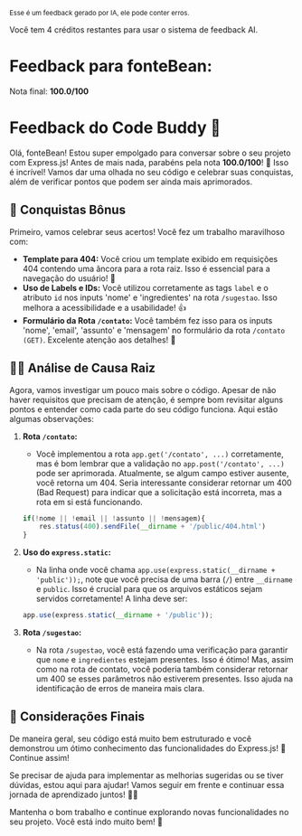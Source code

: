<sup>Esse é um feedback gerado por IA, ele pode conter erros.</sup>

Você tem 4 créditos restantes para usar o sistema de feedback AI.

# Feedback para fonteBean:

Nota final: **100.0/100**

# Feedback do Code Buddy 🚀

Olá, fonteBean! Estou super empolgado para conversar sobre o seu projeto com Express.js! Antes de mais nada, parabéns pela nota **100.0/100**! 🎉 Isso é incrível! Vamos dar uma olhada no seu código e celebrar suas conquistas, além de verificar pontos que podem ser ainda mais aprimorados.

## 🎉 Conquistas Bônus

Primeiro, vamos celebrar seus acertos! Você fez um trabalho maravilhoso com:

- **Template para 404:** Você criou um template exibido em requisições 404 contendo uma âncora para a rota raiz. Isso é essencial para a navegação do usuário! 👏
- **Uso de Labels e IDs:** Você utilizou corretamente as tags `label` e o atributo `id` nos inputs 'nome' e 'ingredientes' na rota `/sugestao`. Isso melhora a acessibilidade e a usabilidade! 👍
- **Formulário da Rota `/contato`:** Você também fez isso para os inputs 'nome', 'email', 'assunto' e 'mensagem' no formulário da rota `/contato (GET)`. Excelente atenção aos detalhes! 🌟

## 🕵️‍♂️ Análise de Causa Raiz

Agora, vamos investigar um pouco mais sobre o código. Apesar de não haver requisitos que precisam de atenção, é sempre bom revisitar alguns pontos e entender como cada parte do seu código funciona. Aqui estão algumas observações:

1. **Rota `/contato`:**
   - Você implementou a rota `app.get('/contato', ...)` corretamente, mas é bom lembrar que a validação no `app.post('/contato', ...)` pode ser aprimorada. Atualmente, se algum campo estiver ausente, você retorna um 404. Seria interessante considerar retornar um 400 (Bad Request) para indicar que a solicitação está incorreta, mas a rota em si está funcionando.
   
   ```javascript
   if(!nome || !email || !assunto || !mensagem){
       res.status(400).sendFile(__dirname + '/public/404.html')
   }
   ```

2. **Uso do `express.static`:**
   - Na linha onde você chama `app.use(express.static(__dirname + 'public'));`, note que você precisa de uma barra (`/`) entre `__dirname` e `public`. Isso é crucial para que os arquivos estáticos sejam servidos corretamente! A linha deve ser:
   
   ```javascript
   app.use(express.static(__dirname + '/public'));
   ```

3. **Rota `/sugestao`:**
   - Na rota `/sugestao`, você está fazendo uma verificação para garantir que `nome` e `ingredientes` estejam presentes. Isso é ótimo! Mas, assim como na rota de contato, você poderia também considerar retornar um 400 se esses parâmetros não estiverem presentes. Isso ajuda na identificação de erros de maneira mais clara.

## 📝 Considerações Finais

De maneira geral, seu código está muito bem estruturado e você demonstrou um ótimo conhecimento das funcionalidades do Express.js! 💪 Continue assim! 

Se precisar de ajuda para implementar as melhorias sugeridas ou se tiver dúvidas, estou aqui para ajudar! Vamos seguir em frente e continuar essa jornada de aprendizado juntos! 🚀💡

Mantenha o bom trabalho e continue explorando novas funcionalidades no seu projeto. Você está indo muito bem! 👏